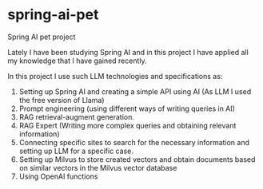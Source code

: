 # spring-ai-pet
Spring AI pet project

Lately I have been studying Spring AI and in this project I have applied all my knowledge that I have gained recently.

In this project I use such LLM technologies and specifications as:
1. Setting up Spring AI and creating a simple API using AI (As LLM I used the free version of Llama)
2. Prompt engineering (using different ways of writing queries in AI)
3. RAG retrieval-augment generation.
4. RAG Expert (Writing more complex queries and obtaining relevant information)
5. Connecting specific sites to search for the necessary information and setting up LLM for a specific case.
6. Setting up Milvus to store created vectors and obtain documents based on similar vectors in the Milvus vector database
7. Using OpenAI functions

